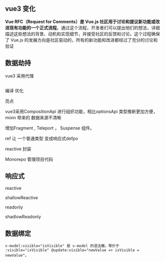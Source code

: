 

## vue3 变化 

**Vue RFC（Request for Comments）是 Vue.js 社区用于讨论和提议新功能或改进现有功能的一个正式流程**。通过这个流程，开发者们可以提出他们的想法，详细描述这些想法的背景、动机和实现细节，并接受社区的反馈和讨论。这个过程确保了 Vue.js 的发展方向是社区驱动的，所有的新功能和改进都经过了充分的讨论和验证



## 数据劫持



vue3 采用代理

```

```



编译 优化



亮点

vue3采用CompositionApi 进行组织功能，相比optionsApi 类型推断更加方便， mixin 带来的	数据来源不清晰

增加Fragment , Teleport ， Suspense 组件。

ref 让 一个普通类型 变成响应式defpo

reactive 封装  





Monorepo 管理项目代码



## 响应式

reactive

shallowReactive 

readonly

shadlowReadonly





## 数据绑定

```
v-model:visible="isVisible" 是 v-model 的语法糖，等价于 :visible="isVisible" @update:visible="newValue => isVisible = newValue"。
```

